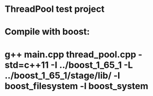 # ThreadPool test project

# Compile with boost:
# g++ main.cpp thread_pool.cpp -std=c++11 -I ../boost_1_65_1 -L ../boost_1_65_1/stage/lib/ -l boost_filesystem -l boost_system
